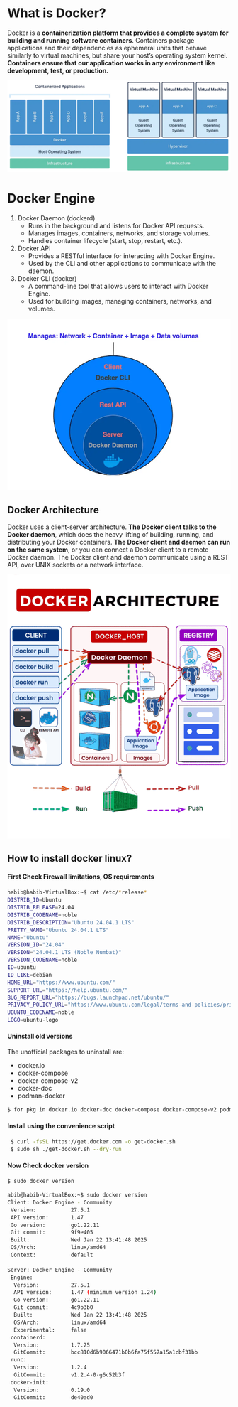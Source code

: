 # What is Docker?
Docker is a **containerization platform that provides a complete system for building and running software containers**. Containers package applications and their dependencies as ephemeral units that behave similarly to virtual machines, but share your host’s operating system kernel. **Containers ensure that our application works in any environment like development, test, or production.**

![Reference Image](/Docker/screenshort/docker_vm.png)

# Docker Engine 
1. Docker Daemon (dockerd)
    - Runs in the background and listens for Docker API requests.
    - Manages images, containers, networks, and storage volumes.
    - Handles container lifecycle (start, stop, restart, etc.).
2. Docker API 
    - Provides a RESTful interface for interacting with Docker Engine.
    - Used by the CLI and other applications to communicate with the daemon.
3. Docker CLI (docker)
    - A command-line tool that allows users to interact with Docker Engine.
    - Used for building images, managing containers, networks, and volumes.

![Reference Image](/Docker/screenshort/docker_engine.png)

## Docker Architecture

Docker uses a client-server architecture. **The Docker client talks to the Docker daemon**, which does the heavy lifting of building, running, and distributing your Docker containers. **The Docker client and daemon can run on the same system**, or you can connect a Docker client to a remote Docker daemon. The Docker client and daemon communicate using a REST API, over UNIX sockets or a network interface.

![Reference Image](/Docker/screenshort/docker_architecture.gif)


## How to install docker linux?

#### First Check Firewall limitations, OS requirements

```bash
habib@habib-VirtualBox:~$ cat /etc/*release*
DISTRIB_ID=Ubuntu
DISTRIB_RELEASE=24.04
DISTRIB_CODENAME=noble
DISTRIB_DESCRIPTION="Ubuntu 24.04.1 LTS"
PRETTY_NAME="Ubuntu 24.04.1 LTS"
NAME="Ubuntu"
VERSION_ID="24.04"
VERSION="24.04.1 LTS (Noble Numbat)"
VERSION_CODENAME=noble
ID=ubuntu
ID_LIKE=debian
HOME_URL="https://www.ubuntu.com/"
SUPPORT_URL="https://help.ubuntu.com/"
BUG_REPORT_URL="https://bugs.launchpad.net/ubuntu/"
PRIVACY_POLICY_URL="https://www.ubuntu.com/legal/terms-and-policies/privacy-policy"
UBUNTU_CODENAME=noble
LOGO=ubuntu-logo

```

#### Uninstall old versions
The unofficial packages to uninstall are:
- docker.io
- docker-compose
- docker-compose-v2
- docker-doc
- podman-docker
```bash
$ for pkg in docker.io docker-doc docker-compose docker-compose-v2 podman-docker containerd runc; do sudo apt-get remove $pkg; done
```

#### Install using the convenience script

```bash
 $ curl -fsSL https://get.docker.com -o get-docker.sh
 $ sudo sh ./get-docker.sh --dry-run
```
#### Now Check docker version

```bash
$ sudo docker version
```

```bash
abib@habib-VirtualBox:~$ sudo docker version
Client: Docker Engine - Community
 Version:           27.5.1
 API version:       1.47
 Go version:        go1.22.11
 Git commit:        9f9e405
 Built:             Wed Jan 22 13:41:48 2025
 OS/Arch:           linux/amd64
 Context:           default

Server: Docker Engine - Community
 Engine:
  Version:          27.5.1
  API version:      1.47 (minimum version 1.24)
  Go version:       go1.22.11
  Git commit:       4c9b3b0
  Built:            Wed Jan 22 13:41:48 2025
  OS/Arch:          linux/amd64
  Experimental:     false
 containerd:
  Version:          1.7.25
  GitCommit:        bcc810d6b9066471b0b6fa75f557a15a1cbf31bb
 runc:
  Version:          1.2.4
  GitCommit:        v1.2.4-0-g6c52b3f
 docker-init:
  Version:          0.19.0
  GitCommit:        de40ad0

```


